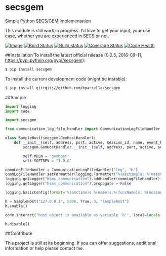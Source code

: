 # secsgem
Simple Python SECS/GEM implementation

This module is still work in progress. I'd love to get your input, your use case, whether you are experienced in SECS or not.

[![Image](https://readthedocs.org/projects/secsgem/badge/)](http://secsgem.readthedocs.org/en/latest/) 
[![Build Status](https://travis-ci.org/bparzella/secsgem.svg?branch=master)](https://travis-ci.org/bparzella/secsgem) 
[![Build status](https://ci.appveyor.com/api/projects/status/43y437avx1xkca2h?svg=true)](https://ci.appveyor.com/project/bparzella/secsgem)
[![Coverage Status](https://coveralls.io/repos/github/bparzella/secsgem/badge.svg?branch=master)](https://coveralls.io/github/bparzella/secsgem?branch=master)
[![Code Health](https://landscape.io/github/bparzella/secsgem/master/landscape.svg?style=flat)](https://landscape.io/github/bparzella/secsgem/master)


##Installation
To install the latest official release (0.0.5, 2016-09-11, https://pypi.python.org/pypi/secsgem):

```bash
$ pip install secsgem
```

To install the current development code (might be instable):

```bash
$ pip install git+git://github.com/bparzella/secsgem
```

##Sample

```python
import logging
import code

import secsgem

from communication_log_file_handler import CommunicationLogFileHandler

class SampleHost(secsgem.GemHostHandler):
    def __init__(self, address, port, active, session_id, name, event_handler=None, custom_connection_handler=None):
        secsgem.GemHostHandler.__init__(self, address, port, active, session_id, name, event_handler, custom_connection_handler)

        self.MDLN = "gemhost"
        self.SOFTREV = "1.0.0"

commLogFileHandler = CommunicationLogFileHandler("log", "h")
commLogFileHandler.setFormatter(logging.Formatter("%(asctime)s: %(message)s"))
logging.getLogger("hsms_communication").addHandler(commLogFileHandler)
logging.getLogger("hsms_communication").propagate = False

logging.basicConfig(format='%(asctime)s %(name)s.%(funcName)s: %(message)s', level=logging.DEBUG)

h = SampleHost("127.0.0.1", 5000, True, 0, "samplehost")
h.enable()

code.interact("host object is available as variable 'h'", local=locals())

h.disable()
```

##Contribute

This project is still at its beginning. If you can offer suggestions, additional information or help please contact me.
